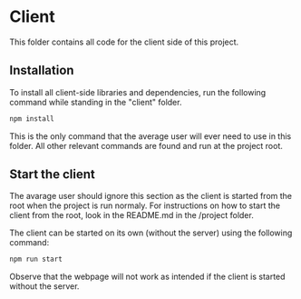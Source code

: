 # Client

This folder contains all code for the client side of this project. 

## Installation

To install all client-side libraries and dependencies, run the following command 
while standing in the "client" folder. 

 ```bash
npm install
```

This is the only command that the average user will ever need to use in this folder. 
All other relevant commands are found and run at the project root.

## Start the client

The avarage user should ignore this section as the client is started from the 
root when the project is run normaly. For instructions on how to start the client 
from the root, look in the README.md in the /project folder.

The client can be started on its own (without the server) using the following 
command:

```bash
npm run start
```

Observe that the webpage will not work as intended if the client is started without the server.